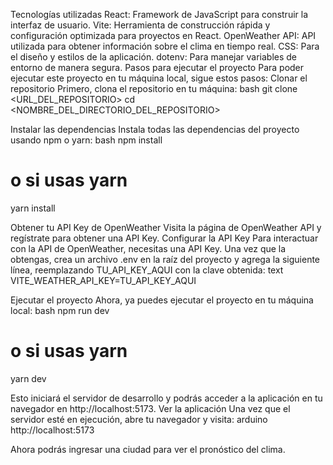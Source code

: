 Tecnologías utilizadas
React: Framework de JavaScript para construir la interfaz de usuario.
Vite: Herramienta de construcción rápida y configuración optimizada para proyectos en React.
OpenWeather API: API utilizada para obtener información sobre el clima en tiempo real.
CSS: Para el diseño y estilos de la aplicación.
dotenv: Para manejar variables de entorno de manera segura.
Pasos para ejecutar el proyecto
Para poder ejecutar este proyecto en tu máquina local, sigue estos pasos:
Clonar el repositorio
Primero, clona el repositorio en tu máquina:
bash
git clone <URL_DEL_REPOSITORIO>
cd <NOMBRE_DEL_DIRECTORIO_DEL_REPOSITORIO>

Instalar las dependencias
Instala todas las dependencias del proyecto usando npm o yarn:
bash
npm install
# o si usas yarn
yarn install

Obtener tu API Key de OpenWeather
Visita la página de OpenWeather API y regístrate para obtener una API Key.
Configurar la API Key
Para interactuar con la API de OpenWeather, necesitas una API Key. Una vez que la obtengas, crea un archivo .env en la raíz del proyecto y agrega la siguiente línea, reemplazando TU_API_KEY_AQUI con la clave obtenida:
text
VITE_WEATHER_API_KEY=TU_API_KEY_AQUI

Ejecutar el proyecto
Ahora, ya puedes ejecutar el proyecto en tu máquina local:
bash
npm run dev
# o si usas yarn
yarn dev

Esto iniciará el servidor de desarrollo y podrás acceder a la aplicación en tu navegador en http://localhost:5173.
Ver la aplicación
Una vez que el servidor esté en ejecución, abre tu navegador y visita:
arduino
http://localhost:5173

Ahora podrás ingresar una ciudad para ver el pronóstico del clima.
